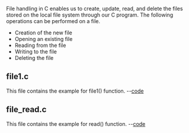 File handling in C enables us to create, update, read, and delete the files stored on the local file system through our C program. The following operations can be performed on a file.

* Creation of the new file
* Opening an existing file
* Reading from the file
* Writing to the file
* Deleting the file

<h2>file1.c</h2>
This file contains the example for file1() function. --<a href="https://github.com/Udhayamoorthi369/Advanced-C/blob/main/FILES/file1.c">code</a>

<h2>file_read.c</h2>
This file contains the example for read() function. --<a href="https://github.com/Udhayamoorthi369/Advanced-C/blob/main/FILES/file_read.c">code</a>

